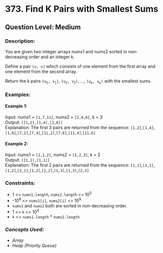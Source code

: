 # 373. Find K Pairs with Smallest Sums
## Question Level: Medium
### Description:
You are given two integer arrays nums1 and nums2 sorted in non-decreasing order and an integer k.

Define a pair `(u, v)` which consists of one element from the first array and one element from the second array.

Return the k pairs `(u`<sub>`1`</sub>`, v`<sub>`1`</sub>`)`, `(u`<sub>`2`</sub>`, v`<sub>`2`</sub>`)`, ..., `(u`<sub>`k`</sub>`, v`<sub>`k`</sub>`)` with the smallest sums.

### Examples:
#### Example 1:

Input: nums1 = `[1,7,11]`, nums2 = `[2,4,6]`, k = 3  
Output: `[[1,2],[1,4],[1,6]]`  
Explanation: The first 3 pairs are returned from the sequence: `[1,2]`,`[1,4]`,`[1,6]`,`[7,2]`,`[7,4]`,`[11,2]`,`[7,6]`,`[11,4]`,`[11,6]`  
#### Example 2:

Input: nums1 = `[1,1,2]`, nums2 = `[1,2,3]`, k = 2  
Output: `[[1,1],[1,1]]`  
Explanation: The first 2 pairs are returned from the sequence: `[1,1]`,`[1,1]`,`[1,2]`,`[2,1]`,`[1,2]`,`[2,2]`,`[1,3]`,`[1,3]`,`[2,3]`  

### Constraints:

- 1 <= `nums1.length`, `nums2.length` <= 10<sup>5</sup>
- -10<sup>9</sup> <= `nums1[i]`, `nums2[i]` <= 10<sup>9</sup>
- `nums1` and `nums2` both are sorted in non-decreasing order.
- 1 <= `k` <= 10<sup>4</sup>
- `k` <= `nums1.length` * `nums2.length`

### <i>Concepts Used:
- Array
- Heap (Priority Queue)</i>